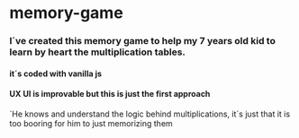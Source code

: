 # memory-game

### I´ve created this memory game to help my 7 years old kid to learn by heart the multiplication tables. 
#### it´s coded with vanilla js
#### UX UI is improvable but this is just the first approach

`He knows and understand the logic behind multiplications, it´s just that it is too booring for him to just memorizing them



 
